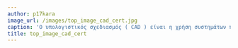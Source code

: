```yaml
---
author: p17kara
image_url: /images/top_image_cad_cert.jpg
caption: 'Ο υπολογιστικός σχεδιασμός ( CAD ) είναι η χρήση συστημάτων πληροφορικής (ήσταθμοί εργασίας ) για να βοηθήσουν στη δημιουργία, τροποποίηση, ανάλυση ή βελτιστοποίηση ενός σχεδίου . Το λογισμικό CAD χρησιμοποιείται για να αυξήσει την παραγωγικότητα του σχεδιαστή, να βελτιώσει την ποιότητα του σχεδιασμού, να βελτιώσει τις επικοινωνίες μέσω τεκμηρίωσης και να δημιουργήσει μια βάση δεδομένων για την κατασκευή.'
title: top_image_cad_cert
---
```

